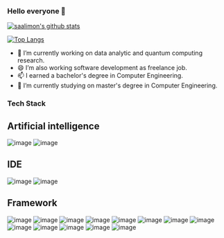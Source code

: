### Hello everyone  👋

[![saalimon's github stats](https://github-readme-stats.vercel.app/api?username=saalimon&show_icons=true&theme=dracula&count_private=true&hide=contribs,prs)](https://github.com/anuraghazra/github-readme-stats)

[![Top Langs](https://github-readme-stats.vercel.app/api/top-langs/?username=saalimon&theme=dracula&count_private=true)](https://github.com/anuraghazra/github-readme-stats)

- 🔭 I’m currently working on data analytic and quantum computing research.
- 😄 I’m also working software development as freelance job.
- 📫 I earned a bachelor's degree in Computer Engineering.
- 🌱 I’m currently studying on master's degree in Computer Engineering.

<!--
**saalimon/saalimon** is a ✨ _special_ ✨ repository because its `README.md` (this file) appears on your GitHub profile.

Here are some ideas to get you started:

- 🌱 I’m currently learning ...
- 👯 I’m looking to collaborate on ...
- 🤔 I’m looking for help with ...
- 💬 Ask me about ...
- 📫 How to reach me: ...
- 😄 Pronouns: ...
- ⚡ Fun fact: ...
-->
### Tech Stack 
## Artificial intelligence
![image](https://img.shields.io/badge/dialogflow-FF9800?style=for-the-badge&logo=dialogflow&logoColor=white)
![image](https://img.shields.io/badge/TensorFlow-FF6F00?style=for-the-badge&logo=tensorflow&logoColor=white)

## IDE
![image](https://img.shields.io/badge/Visual_Studio_Code-0078D4?style=for-the-badge&logo=visual%20studio%20code&logoColor=white)
![image](https://img.shields.io/badge/Colab-F9AB00?style=for-the-badge&logo=googlecolab&color=525252)

## Framework
![image](https://img.shields.io/badge/Ant%20Design-1890FF?style=for-the-badge&logo=antdesign&logoColor=white)
![image](https://img.shields.io/badge/Apache_Spark-FFFFFF?style=for-the-badge&logo=apachespark&logoColor=#E35A16)
![image](https://img.shields.io/badge/Chart.js-FF6384?style=for-the-badge&logo=chartdotjs&logoColor=white)
![image](https://img.shields.io/badge/conda-342B029.svg?&style=for-the-badge&logo=anaconda&logoColor=white)
![image](https://img.shields.io/badge/d3.js-F9A03C?style=for-the-badge&logo=d3.js&logoColor=white)
![image](https://img.shields.io/badge/Express.js-000000?style=for-the-badge&logo=express&logoColor=white)
![image](https://img.shields.io/badge/fastapi-109989?style=for-the-badge&logo=FASTAPI&logoColor=white)
![image](https://img.shields.io/badge/firebase-ffca28?style=for-the-badge&logo=firebase&logoColor=black)
![image](https://img.shields.io/badge/Flask-000000?style=for-the-badge&logo=flask&logoColor=white)
![image](https://img.shields.io/badge/Node.js-339933?style=for-the-badge&logo=nodedotjs&logoColor=white)
![image](https://img.shields.io/badge/Postman-FF6C37?style=for-the-badge&logo=Postman&logoColor=white)
![image](https://img.shields.io/badge/PowerBI-F2C811?style=for-the-badge&logo=Power%20BI&logoColor=white)
![image](https://img.shields.io/badge/React-20232A?style=for-the-badge&logo=react&logoColor=61DAFB)



